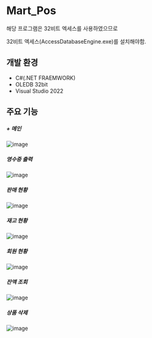 # Mart_Pos

해당 프로그램은 32비트 엑세스를 사용하였으므로

32비트 엑세스(AccessDatabaseEngine.exe)를 설치해야함.


## 개발 환경
+ C#(.NET FRAEMWORK)
+ OLEDB 32bit
+ Visual Studio 2022


## 주요 기능
##### + 메인
![image](https://user-images.githubusercontent.com/97083703/210071157-2108616f-2208-4f34-9765-264e1a7aeea3.png)

##### 영수증 출력
![image](https://user-images.githubusercontent.com/97083703/210071435-5a57f6da-f67b-434f-b38f-3289278fcc9c.png)

##### 판매 현황
![image](https://user-images.githubusercontent.com/97083703/210071184-c08fb41e-66da-4c74-bf1c-398ee79ac9ab.png)

##### 재고 현황
![image](https://user-images.githubusercontent.com/97083703/210071232-4d867a93-ce4a-4dab-933d-dc760e8fba8b.png)

##### 회원 현황
![image](https://user-images.githubusercontent.com/97083703/210071271-b79bb1d8-c872-4456-8aa6-6c25e496dfa3.png)

##### 잔액 조회
![image](https://user-images.githubusercontent.com/97083703/210071302-211e6259-6978-43f3-aa19-31db3792cb51.png)

##### 상품 삭제
![image](https://user-images.githubusercontent.com/97083703/210071354-a71043ee-0297-4d1b-854b-7246f027f2b6.png)


